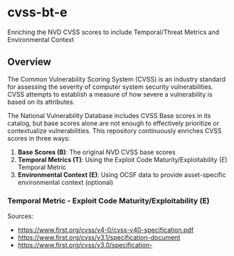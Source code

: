 # cvss-bt-e
Enriching the NVD CVSS scores to include Temporal/Threat Metrics and Environmental Context

## Overview

The Common Vulnerability Scoring System (CVSS) is an industry standard for assessing the severity of computer system security vulnerabilities. CVSS attempts to establish a measure of how severe a vulnerability is based on its attributes.

The National Vulnerability Database includes CVSS Base scores in its catalog, but base scores alone are not enough to effectively prioritize or contextualize vulnerabilities. This repository continuously enriches CVSS scores in three ways:

1. **Base Scores (B)**: The original NVD CVSS base scores
2. **Temporal Metrics (T)**: Using the Exploit Code Maturity/Exploitability (E) Temporal Metric
3. **Environmental Context (E)**: Using OCSF data to provide asset-specific environmental context (optional)

### Temporal Metric - Exploit Code Maturity/Exploitability (E)

Sources:
- https://www.first.org/cvss/v4-0/cvss-v40-specification.pdf
- https://www.first.org/cvss/v3.1/specification-document
- https://www.first.org/cvss/v3.0/specification-